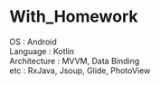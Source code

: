 # With_Homework
OS : Android  
Language : Kotlin  
Architecture : MVVM, Data Binding  
etc : RxJava, Jsoup, Glide, PhotoView
